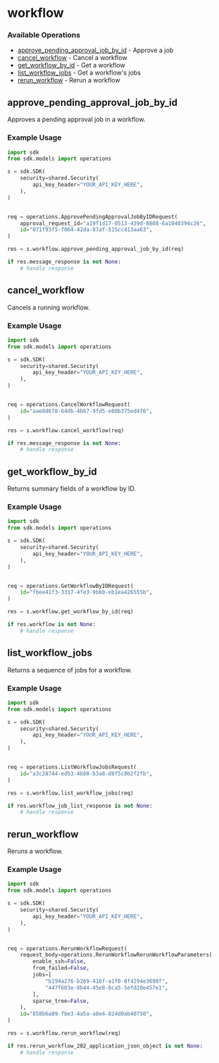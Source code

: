 # workflow

### Available Operations

* [approve_pending_approval_job_by_id](#approve_pending_approval_job_by_id) - Approve a job
* [cancel_workflow](#cancel_workflow) - Cancel a workflow
* [get_workflow_by_id](#get_workflow_by_id) - Get a workflow
* [list_workflow_jobs](#list_workflow_jobs) - Get a workflow's jobs
* [rerun_workflow](#rerun_workflow) - Rerun a workflow

## approve_pending_approval_job_by_id

Approves a pending approval job in a workflow.

### Example Usage

```python
import sdk
from sdk.models import operations

s = sdk.SDK(
    security=shared.Security(
        api_key_header="YOUR_API_KEY_HERE",
    ),
)


req = operations.ApprovePendingApprovalJobByIDRequest(
    approval_request_id="a19f1d17-0513-439d-8808-6a1840394c26",
    id="071f93f5-f064-42da-87af-515cc413aa63",
)

res = s.workflow.approve_pending_approval_job_by_id(req)

if res.message_response is not None:
    # handle response
```

## cancel_workflow

Cancels a running workflow.

### Example Usage

```python
import sdk
from sdk.models import operations

s = sdk.SDK(
    security=shared.Security(
        api_key_header="YOUR_API_KEY_HERE",
    ),
)


req = operations.CancelWorkflowRequest(
    id="aae8d678-64db-4b67-9fd5-e60b375ed4f6",
)

res = s.workflow.cancel_workflow(req)

if res.message_response is not None:
    # handle response
```

## get_workflow_by_id

Returns summary fields of a workflow by ID.

### Example Usage

```python
import sdk
from sdk.models import operations

s = sdk.SDK(
    security=shared.Security(
        api_key_header="YOUR_API_KEY_HERE",
    ),
)


req = operations.GetWorkflowByIDRequest(
    id="fbee41f3-3317-4fe3-9b60-eb1ea426555b",
)

res = s.workflow.get_workflow_by_id(req)

if res.workflow is not None:
    # handle response
```

## list_workflow_jobs

Returns a sequence of jobs for a workflow.

### Example Usage

```python
import sdk
from sdk.models import operations

s = sdk.SDK(
    security=shared.Security(
        api_key_header="YOUR_API_KEY_HERE",
    ),
)


req = operations.ListWorkflowJobsRequest(
    id="a3c28744-ed53-4b88-b3a8-d8f5c0b2f2fb",
)

res = s.workflow.list_workflow_jobs(req)

if res.workflow_job_list_response is not None:
    # handle response
```

## rerun_workflow

Reruns a workflow.

### Example Usage

```python
import sdk
from sdk.models import operations

s = sdk.SDK(
    security=shared.Security(
        api_key_header="YOUR_API_KEY_HERE",
    ),
)


req = operations.RerunWorkflowRequest(
    request_body=operations.RerunWorkflowRerunWorkflowParameters(
        enable_ssh=False,
        from_failed=False,
        jobs=[
            "b194a276-b269-416f-a1f0-8f4294e3698f",
            "447f603e-8b44-45e8-8ca5-5efd20e457e1",
        ],
        sparse_tree=False,
    ),
    id="858b6a89-fbe3-4a5a-a8e4-824d0ab40750",
)

res = s.workflow.rerun_workflow(req)

if res.rerun_workflow_202_application_json_object is not None:
    # handle response
```
